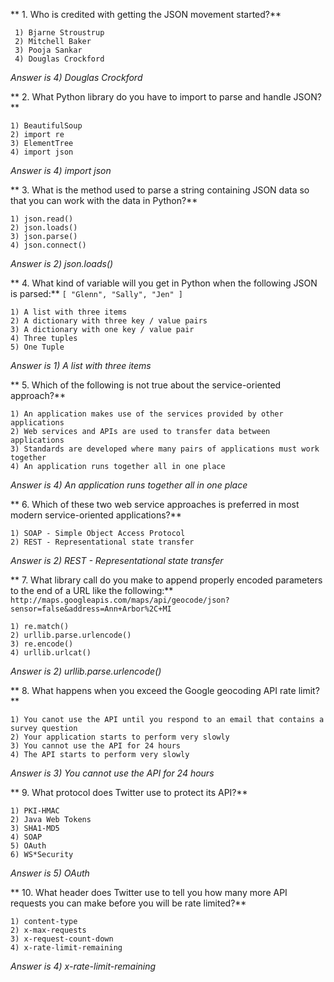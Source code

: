 ** 1. Who is credited with getting the JSON movement started?**

     1) Bjarne Stroustrup
     2) Mitchell Baker
     3) Pooja Sankar
     4) Douglas Crockford
_Answer is 4) Douglas Crockford_

** 2. What Python library do you have to import to parse and handle JSON? **

    1) BeautifulSoup
    2) import re
    3) ElementTree
    4) import json
_Answer is 4) import json_

** 3. What is the method used to parse a string containing JSON data so that you can work with the data in Python?**

    1) json.read()
    2) json.loads()
    3) json.parse()
    4) json.connect()
_Answer is 2) json.loads()_

** 4. What kind of variable will you get in Python when the following JSON is parsed:**
```[ "Glenn", "Sally", "Jen" ]```

    1) A list with three items
    2) A dictionary with three key / value pairs
    3) A dictionary with one key / value pair
    4) Three tuples
    5) One Tuple
_Answer is 1) A list with three items_

** 5. Which of the following is not true about the service-oriented approach?**

    1) An application makes use of the services provided by other applications
    2) Web services and APIs are used to transfer data between applications
    3) Standards are developed where many pairs of applications must work together
    4) An application runs together all in one place
_Answer is 4) An application runs together all in one place_

** 6. Which of these two web service approaches is preferred in most modern service-oriented applications?**

    1) SOAP - Simple Object Access Protocol
    2) REST - Representational state transfer
_Answer is 2) REST - Representational state transfer_

** 7. What library call do you make to append properly encoded parameters to the end of a URL like the following:**
```http://maps.googleapis.com/maps/api/geocode/json?sensor=false&address=Ann+Arbor%2C+MI```

    1) re.match()
    2) urllib.parse.urlencode()
    3) re.encode()
    4) urllib.urlcat()
_Answer is 2) urllib.parse.urlencode()_

** 8. What happens when you exceed the Google geocoding API rate limit?**

    1) You canot use the API until you respond to an email that contains a survey question
    2) Your application starts to perform very slowly
    3) You cannot use the API for 24 hours
    4) The API starts to perform very slowly
_Answer is 3) You cannot use the API for 24 hours_

** 9. What protocol does Twitter use to protect its API?**

    1) PKI-HMAC
    2) Java Web Tokens
    3) SHA1-MD5
    4) SOAP
    5) OAuth
    6) WS*Security
_Answer is 5) OAuth_

** 10. What header does Twitter use to tell you how many more API requests you can make before you will be rate limited?**

    1) content-type
    2) x-max-requests
    3) x-request-count-down
    4) x-rate-limit-remaining
_Answer is 4) x-rate-limit-remaining_
